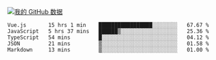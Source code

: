 [![我的 GitHub 数据](https://github-readme-stats.vercel.app/api?username=unbrain&?theme=dark)]()

<!--START_SECTION:waka-->
```text
Vue.js       15 hrs 1 min    █████████████████░░░░░░░░   67.67 % 
JavaScript   5 hrs 37 mins   ██████▒░░░░░░░░░░░░░░░░░░   25.36 % 
TypeScript   54 mins         █░░░░░░░░░░░░░░░░░░░░░░░░   04.12 % 
JSON         21 mins         ▒░░░░░░░░░░░░░░░░░░░░░░░░   01.58 % 
Markdown     13 mins         ▒░░░░░░░░░░░░░░░░░░░░░░░░   01.00 % 
```
<!--END_SECTION:waka-->
